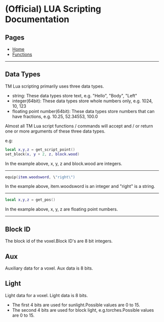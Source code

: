 # (Official) LUA Scripting Documentation

## Pages

- [Home](../../index)
- [Functions](functions)

___

## Data Types

TM Lua scripting primarily uses three data types.

- string: These data types store text, e.g. \"Hello\", \"Body\", \"Left\"
- integer(64bit): These data types store whole numbers only, e.g. 1024, 10, 123
- floating point number(64bit): These data types store numbers that can have fractions, e.g. 10.25, 52.34553, 100.0

Almost all TM Lua script functions / commands will accept and / or return one or more arguments of these three data types.

e.g:

```lua
local x,y,z = get_script_point()
set_block(x, y + 2, z, block.wood)
```

In the example above, x, y, z and block.wood are integers.

___

```lua
equip(item.woodsword, \"right\")
```

In the example above, item.woodsword is an integer and \"right\" is a string.

___

```lua
local x,y,z = get_pos()
```

In the example above, x, y, z are floating point numbers.

___

## Block ID

The block id of the voxel.Block ID's are 8 bit integers.

## Aux

Auxiliary data for a voxel. Aux data is 8 bits.

## Light

Light data for a voxel. Light data is 8 bits.

- The first 4 bits are used for sunlight.Possible values are 0 to 15.
- The second 4 bits are used for block light, e.g.torches.Possible values are 0 to 15.
